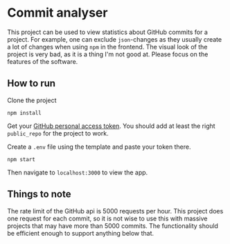 # Commit analyser

This project can be used to view statistics about GitHub commits for a project. For example, one can exclude `json`-changes as they usually create a lot of changes when using `npm` in the frontend. The visual look of the project is very bad, as it is a thing I'm not good at. Please focus on the features of the software. 

## How to run

Clone the project

```
npm install
```

Get your [GitHub personal access token](https://docs.github.com/en/authentication/keeping-your-account-and-data-secure/creating-a-personal-access-token). You should add at least the right `public_repo` for the project to work. 

Create a `.env` file using the template and paste your token there. 

```
npm start
```

Then navigate to `localhost:3000` to view the app. 

## Things to note

The rate limit of the GitHub api is 5000 requests per hour. This project does one request for each commit, so it is not wise to use this with massive projects that may have more than 5000 commits. The functionality should be efficient enough to support anything below that. 

